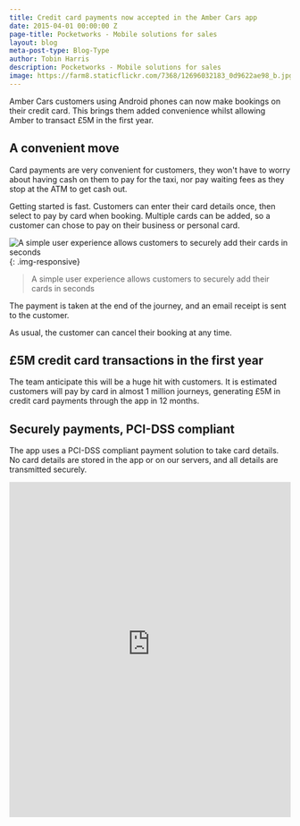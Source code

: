 ```yaml
---
title: Credit card payments now accepted in the Amber Cars app
date: 2015-04-01 00:00:00 Z
page-title: Pocketworks - Mobile solutions for sales
layout: blog
meta-post-type: Blog-Type
author: Tobin Harris
description: Pocketworks - Mobile solutions for sales
image: https://farm8.staticflickr.com/7368/12696032183_0d9622ae98_b.jpg
---
```


Amber Cars customers using Android phones can now make bookings on their credit card. This brings them added convenience whilst allowing Amber to transact £5M in the first year.

<!--more-->

## A convenient move

Card payments are very convenient for customers, they won't have to worry about having cash on them to pay for the taxi, nor pay waiting fees as they stop at the ATM to get cash out.

Getting started is fast. Customers can enter their card details once, then select to pay by card when booking. Multiple cards can be added, so a customer can chose to pay on their business or personal card.

![A simple user experience allows customers to securely add their cards in seconds](https://pocketworks-website.s3.amazonaws.com/amber-pay-by-card.jpg){: .img-responsive}

> A simple user experience allows customers to securely add their cards in seconds

The payment is taken at the end of the journey, and an email receipt is sent to the customer.

As usual, the customer can cancel their booking at any time.

## £5M credit card transactions in the first year

The team anticipate this will be a huge hit with customers. It is estimated customers will pay by card in almost 1 million journeys, generating £5M in credit card payments through the app in 12 months.

## Securely payments, PCI-DSS compliant

The app uses a PCI-DSS compliant payment solution to take card details. No card details are stored in the app or on our servers, and all details are transmitted securely.

<div class="col-xs-12">
<div class="embed-responsive" style="background-color:white;">
  <iframe class="embed-responsive-item" src="https://pocketworks-website.s3.amazonaws.com/flip_two_cards.mp4" frameborder="0" style="width:100%; height: 600px; background-color: white;"></iframe>
</div>
</div>



